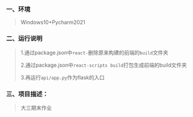 ### 一、环境
>Windows10+Pycharm2021
### 二、运行说明
> 1.通过package.json中`react-`删除原来构建的前端的`build`文件夹
> 
> 2.通过package.json中`react-scripts build`打包生成前端的build文件夹
> 
> 3.再运行`api/app.py`作为flask的入口

### 三、项目描述：
> 大三期末作业